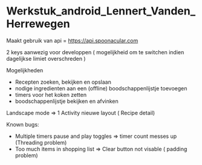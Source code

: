# Werkstuk_android_Lennert_Vanden_Herrewegen




Maakt gebruik van api  = https://api.spoonacular.com

2 keys aanwezig voor developpen ( mogelijkheid om te switchen indien dagelijkse limiet overschreden )
 
 Mogelijkheden 
- Recepten zoeken, bekijken en opslaan
- nodige ingredienten aan een (offline) boodschappenlijstje toevoegen 
- timers voor het koken zetten
- boodschappenlijstje bekijken en afvinken 

Landscape mode => 1 Activity nieuwe layout ( Recipe detail)

Known bugs:
  - Multiple timers pause and play toggles => timer count messes up (Threading problem)
  - Too much items in shopping list => Clear button not visable ( padding problem)
